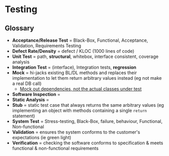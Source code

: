 # Testing

## Glossary

* **Acceptance/Release Test** = Black-Box, Functional, Acceptance, Validation, Requirements Testing
* **Defect Rate/Density** = defect / KLOC (1000 lines of code)
* **Unit Test** = path, **structural**, whitebox, interface consistent, coverage analysis
* **Integration Test** = (interface), Integration tests, **regression**
* **Mock** = hi-jacks existing BL/DL methods and replaces their implementation to let them return arbitrary values instead (eg not make a real DB call)
  * [Mock out dependencies, not the actual classes under test](https://stackoverflow.com/a/2277068)
* **Software Inspection** =
* **Static Analysis** =
* **Stub** = static test case that always returns the same arbitrary values (eg implementing an object with methods containing a single `return` statement)
* **System Test** = Stress-testing, Black-Box, failure, behaviour, Functional, Non-functional
* **Validation** = ensures the system conforms to the customer's expectations (ie green light)
* **Verification** = checking the software conforms to specification & meets functional & non-functional requirements
